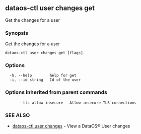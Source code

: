 ## dataos-ctl user changes get

Get the changes for a user

### Synopsis

Get the changes for a user

```
dataos-ctl user changes get [flags]
```

### Options

```
  -h, --help        help for get
  -i, --id string   Id of the user
```

### Options inherited from parent commands

```
      --tls-allow-insecure   Allow insecure TLS connections
```

### SEE ALSO

* [dataos-ctl user changes](dataos-ctl_user_changes.md)	 - View a DataOS® User changes

